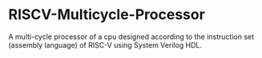 # RISCV-Multicycle-Processor
A multi-cycle processor of a cpu designed according to the instruction set (assembly language) of RISC-V using System Verilog HDL.
